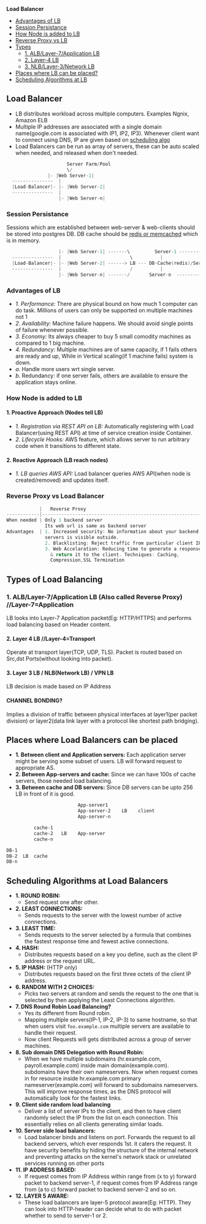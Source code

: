 **Load Balancer**
- [Advantages of LB](#adv)
- [Session Persistance](#sp)
- [How Node is added to LB](#how)
- [Reverse Proxy vs LB](#vs)
- [Types](#ty)
  - [1. ALB/Layer-7/Application LB](#alb)
  - [2. Layer-4 LB](#4lb)
  - [3. NLB/Layer-3/Network LB](#3lb)
- [Places where LB can be placed?](#p)
- [Scheduling Algorithms at LB](#s)

## Load Balancer
- LB distributes workload across multiple computers. Examples Ngnix, Amazon ELB
- Multiple IP addresses are associated with a single domain name(google.com is associated with IP1, IP2, IP3). Whenever client want to connect using DNS, IP are given based on [scheduling algo](#s)
- Load Balancers can be run as array of servers, these can be auto scaled when needed, and released when don't needed.
```c
                      Server Farm/Pool
		              \/
	           |- |Web Server-1|
  ---------------  |
  |Load-Balancer|- |- |Web Server-2|
  ---------------  |
                   |- |Web Server-n|
```
<a name=sp></a>
### Session Persistance
Sessions which are established between web-server & web-clients should be stored into postgres DB. DB cache should be [redis or memcached](/System-Design/Concepts/Cache/DB_Caches) which is in memory.
```c
                   |- |Web Server-1| -------\         Server-1 -------------\         DB-1
  ---------------  |                         \          |                     \       |
  |Load-Balancer|- |- |Web Server-2| ------> LB --- DB-Cache(redis)/Server-2 - LB --- DB-2(Postgres)
  ---------------  |                         /          |                     /       |
                   |- |Web Server-n| -------/       Server-n  --------------/         DB-n
```

<a name=adv></a>
### Advantages of LB
- _1. Performance:_
There are physical bound on how much 1 computer can do task. Millions of users can only be supported on multiple machines not 1
- _2. Availability:_
Machine failure happens. We should avoid single points of failure whenever possible.
- _3. Economy:_
Its always cheaper to buy 5 small comodity machines as compared to 1 big machine.
- _4. Redundancy:_
Multiple machines are of same capacity, if 1 fails others are ready and up, While in Vertical scaling(if 1 machine fails) system is down.
- *a.* Handle more users wrt single server.
- *b.* Redundancy: if one server fails, others are available to ensure the application stays online.

<a name=how></a>
### How Node is added to LB
#### 1. Proactive Approach (Nodes tell LB)
- _1. Registration via REST API on LB:_ Automatically registering with Load Balancer(using REST API) at time of service creation inside Container.
- _2. Lifecycle Hooks:_ AWS feature, which allows server to run arbitrary code when it transitions to different state.
#### 2. Reactive Approach (LB reach nodes)
- _1. LB queries AWS API:_ Load balancer queries AWS API(when node is created/removed) and updates itself.

<a name=vs></a>
### Reverse Proxy vs Load Balancer
```c
            |   Reverse Proxy                                           |            Load Balancer
------------|-----------------------------------------------------------|------------------------------------
When needed | Only 1 backend server                                     | Multiple servers handling incoming requests
              Its web url is same as backend server                     | All servers mostly hold same content
Advantages  | 1. Increased security: No information about your backend  | 1. Handle more users than with a single server.
              servers is visible outside.                               | 2. Redundancy: if one server fails, others are available to ensure the application stays online.
              2. Blacklisting: Reject traffic from particular client IP |
              3. Web Accelaration: Reducing time to generate a response
                & return it to the client. Techniques: Caching, 
                Compression,SSL Termination
```

<a name=ty></a>
## Types of Load Balancing
<a name=alb></a>
### 1. ALB/Layer-7/Application LB (Also called Reverse Proxy)       //Layer-7=Application
LB looks into Layer-7 Application packet(Eg: HTTP/HTTPS) and performs load balancing based on Header content.
<a name=4lb></a>
#### 2. Layer 4 LB		//Layer-4=Transport
Operate at transport layer(TCP, UDP, TLS). Packet is routed based on Src,dst Ports(without looking into packet).
<a name=3lb></a>
#### 3. Layer 3 LB / NLB(Network LB) / VPN LB
LB decision is made based on IP Address
#### CHANNEL BONDING?
Implies a division of traffic between physical interfaces at layer1(per packet division) or layer2(data link layer with a protocol like shortest path bridging).

<a name=p></a>
## Places where Load Balancers can be placed
- **1. Between client and Application servers:** Each application server might be serving some subset of users. LB will forward request to appropriate AS.
- **2. Between App-servers and cache:** Since we can have 100s of cache servers, those needed load balancing.
- **3. Between cache and DB servers:** Since DB servers can be upto 256 LB in front of it is good.
```html
                          App-server1
                          App-server-2    LB    client
                          App-server-n

          cache-1
          cache-2   LB    App-server 
          cache-n

DB-1  
DB-2  LB  cache
DB-n
```

<a name=s></a>
## Scheduling Algorithms at Load Balancers
- **1. ROUND ROBIN:**    
  - Send request one after other.
- **2. LEAST CONNECTIONS:**
  - Sends requests to the server with the lowest number of active connections.
- **3. LEAST TIME:** 
  - Sends requests to the server selected by a formula that combines the fastest response time and fewest active connections.
- **4. HASH:** 
  - Distributes requests based on a key you define, such as the client IP address or the request URL.
- **5. IP HASH:** (HTTP only) 
  - Distributes requests based on the first three octets of the client IP address.
- **6. RANDOM WITH 2 CHOICES:**
  - Picks two servers at random and sends the request to the one that is selected by then applying the Least Connections algorithm.
- **7. DNS Round Robin Load Balancing?** 
  - Yes its different from Round robin.
  - Mapping multiple servers(IP-1, IP-2, IP-3) to same hostname, so that when users visit `foo.example.com` multiple servers are available to handle their request.
  - Now client Requests will gets distributed across a group of server machines.
- **8. Sub domain DNS Delegation with Round Robin:**    
  - When we have multiple subdomains (hr.example.com, payroll.example.com) inside main domain(example.com). subdomains have their own nameservers. Now when request comes in for resource inside hr.example.com primary nameserver(example.com) will forward to subdomains nameservers. This will improve response times, as the DNS protocol will automatically look for the fastest links.
- **9. Client side random load balancing**
  - Deliver a list of server IPs to the client, and then to have client randomly select the IP from the list on each connection. This essentially relies on all clients generating similar loads. 
- **10. Server side load balancers:** 
  - Load balancer binds and listens on port. Forwards the request to all backend servers, which ever responds 1st. it caters the request. It have security benefits by hiding the structure of the internal network and preventing attacks on the kernel's network stack or unrelated services running on other ports
- **11. IP ADDRESS BASED:**    
  - If request comes from IP Address within range from (x to y) forward packet to backend server-1, if request comes from IP Address range from (a to c) forward packet to backend server-2 and so on.
- **12. LAYER 5 AWARE:**    
  - These load balancers are layer-5 protocol aware(Eg: HTTP). They can look into HTTP-header can decide what to do with packet whether to send to server-1 or 2.
